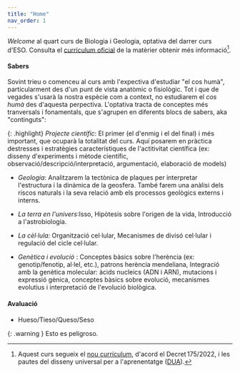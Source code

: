 ```yaml
---
title: "Home"
nav_order: 1
---
```


*Welcome* al quart curs de Biologia i Geologia, optativa del darrer curs d'ESO.  Consulta el [currículum oficial](docs/official-curriculum.pdf) de la matèrier obtenir més informació[^bignote].

[^bignote]: Aquest curs segueix el [nou currículum](https://projectes.xtec.cat/nou-curriculum/educacio-basica/decret-educacio-basica/), d'acord el Decret 175/2022, i les pautes del disseny universal per a l'aprenentatge ([DUA](https://projectes.xtec.cat/educacioinclusiva/categoria/recursos/dua/)).


#### **Sabers**
Sovint trieu o comenceu al curs amb l'expectiva d'estudiar "el cos humà", particularment des d'un punt de vista anatòmic o fisiològic. Tot i que de vegades s'usarà la nostra espècie com a context, no estudiarem el *cos humà* des d'aquesta perpectiva. L'optativa tracta de conceptes més tranversals i fonamentals, que s'agrupen en diferents blocs de sabers, aka "continguts":

{: .highlight} 
*Projecte científic*: El primer (el d'enmig i el del final) i més important, que ocuparà la totalitat del curs. Aquí posarem en pràctica destresses i estratègies característiques de l'actitivitat científica (ex: disseny d'experiments i mètode científic, observació/descripció/interpretació, argumentació, elaboració de models)
  
- *Geologia*: Analitzarem la tectònica de plaques per interpretar l'estructura i la dinàmica de la geosfera. També farem una anàlisi dels riscos naturals i la seva relació amb els processos geològics externs i interns.
- *La terra en l'univers*:Isso, Hipòtesis sobre l'origen de la vida, Introducció a l'astrobiologia.
  
- *La cèl·lula:* Organització cel·lular, Mecanismes de divisó cel·lular i regulació del cicle cel·lular.
  
- *Genètica i evolució* : Conceptes bàsics sobre l'herència (ex: genotip/fenotip, al·lel, etc.), patrons herència mendeliana, Integració amb la genètica molecular: àcids nucleics (ADN i ARN), mutacions i expressió gènica, conceptes bàsics sobre evolució, mecanismes evolutius i interpretació de l'evolució biològica.

#### **Avaluació**
- Hueso/Tieso/Queso/Seso

{: .warning }
Esto es peligroso.

